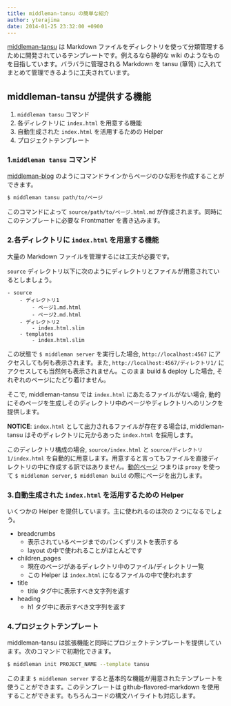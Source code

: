 ```yaml
---
title: middleman-tansu の簡単な紹介
author: yterajima
date: 2014-01-25 23:32:00 +0900
---
```


[middleman-tansu](https://github.com/yterajima/middleman-tansu) は Markdown ファイルをディレクトリを使って分類管理するために開発されているテンプレートです。例えるなら静的な wiki のようなものを目指しています。バラバラに管理される Markdown を tansu (箪笥) に入れてまとめて管理できるように工夫されています。

## middleman-tansu が提供する機能

1. `middleman tansu` コマンド
2. 各ディレクトリに `index.html` を用意する機能
3. 自動生成された `index.html` を活用するための Helper
4. プロジェクトテンプレート

### 1.`middleman tansu` コマンド

[middleman-blog](https://github.com/middleman/middleman-blog) のようにコマンドラインからページのひな形を作成することができます。

```sh
$ middleman tansu path/to/ページ
```

このコマンドによって `source/path/to/ページ.html.md` が作成されます。同時にこのテンプレートに必要な Frontmatter を書き込みます。


### 2.各ディレクトリに `index.html` を用意する機能

大量の Markdown ファイルを管理するには工夫が必要です。

`source` ディレクトリ以下に次のようにディレクトリとファイルが用意されているとしましょう。

```
- source
    - ディレクトリ1
        - ページ1.md.html
        - ページ2.md.html
    - ディレクトリ2
        - index.html.slim
    - templates
        - index.html.slim
```

この状態で `$ middleman server` を実行した場合, `http://localhost:4567` にアクセスしても何も表示されます。また, `http://localhost:4567/ディレクトリ1/` にアクセスしても当然何も表示されません。このまま build & deploy した場合, それぞれのページにたどり着けません。

そこで, middleman-tansu では `index.html` にあたるファイルがない場合, 動的にそのページを生成しそのディレクトリ中のページやディレクトリへのリンクを提供します。

__NOTICE__: `index.html` として出力されるファイルが存在する場合は, middleman-tansu はそのディレクトリに元からあった `index.html` を採用します。

このディレクトリ構成の場合, `source/index.html` と `source/ディレクトリ1/index.html` を自動的に用意します。用意すると言ってもファイルを直接ディレクトリの中に作成する訳ではありません。[動的ページ](https://middlemanapp.com/jp/basics/dynamic-pages/) つまりは `proxy` を使って `$ middleman server`, `$ middleman build` の際にページを出力します。

### 3.自動生成された `index.html` を活用するための Helper

いくつかの Helper を提供しています。主に使われるのは次の 2 つになるでしょう。

- breadcrumbs
    - 表示されているページまでのパンくずリストを表示する
    - layout の中で使われることがほとんどです
- children_pages
    - 現在のページがあるディレクトリ中のファイル/ディレクトリ一覧
    - この Helper は `index.html` になるファイルの中で使われます
- title
    - title タグ中に表示すべき文字列を返す
- heading
    - h1 タグ中に表示すべき文字列を返す

### 4.プロジェクトテンプレート

middleman-tansu は拡張機能と同時にプロジェクトテンプレートを提供しています。次のコマンドで初期化できます。

```sh
$ middleman init PROJECT_NAME --template tansu
```

このまま `$ middleman server` すると基本的な機能が用意されたテンプレートを使うことができます。このテンプレートは github-flavored-markdown を使用することができます。もちろんコードの構文ハイライトも対応します。

